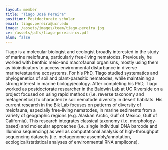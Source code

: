 ```yaml
---
layout: member
title: "Tiago José Pereira"
position: Postdoctorate scholar 
email: tiago.pereira@ucr.edu
image: /assets/images/team/tiago-pereira.jpg
cv: /assets/pdfs/tiago-pereira-cv.pdf
alum: false 
---
```


Tiago is a molecular biologist and ecologist broadly interested in the study of marine meiofauna, particularly free-living nematodes. Previously, he worked with benthic meio-and macrofaunal organisms, mostly using them as bioindicators to access environmental disturbance in diverse marine/estuarine ecosystems. For his PhD, Tiago studied systematics and phylogenetics of soil and plant-parasitic nematodes, while maintaining a strong interest in marine biology/ecology. After completing his PhD, Tiago worked as postdoctorate researcher in the Baldwin Lab at UC Riverside on a project focused on using rapid methods (i.e. reverse taxonomy and metagenetics) to characterize soil nematode diversity in desert habitats. His current research in the Bik Lab focuses on patterns of diversity of meiofauna, especially free-living nematodes, in marine sediments from a variety of geographic regions (e.g. Alaskan Arctic, Gulf of Mexico, Gulf of California). This research integrates classical taxonomy (i.e. morphology-based) and molecular approaches (i.e. single individual DNA barcode and Illumina sequencing) as well as computational analysis of high-throughput sequencing datasets (i.e. metagenome assembly/annotation, ecological/statistical analyses of environmental RNA amplicons).